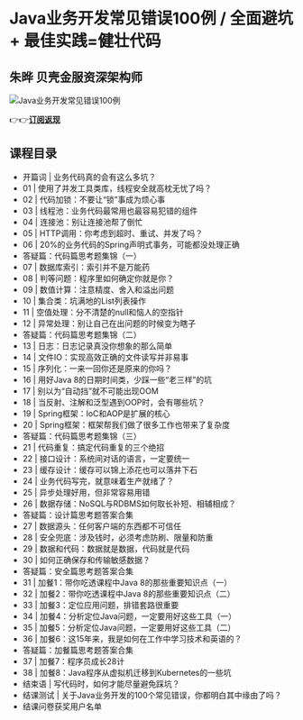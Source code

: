 Java业务开发常见错误100例 / 全面避坑 + 最佳实践=健壮代码
===================================

朱晔 **贝壳金服资深架构师**
----------------

![Java业务开发常见错误100例](https://www.geekgay.com/storage/geek/geek_2508791c479208fcb74b159e0112ab20.jpg)  
  
👉👉[**订阅返现**](https://time.geekbang.org/column/intro/100047701?code=L-g4a0wJBDgMX1N0WXt7p8-3WJVhGt4L4U9CujICVv4%3D "Java业务开发常见错误100例")  
  
课程目录
----

  
  
- 开篇词 | 业务代码真的会有这么多坑？
- 01 | 使用了并发工具类库，线程安全就高枕无忧了吗？
- 02 | 代码加锁：不要让“锁”事成为烦心事
- 03 | 线程池：业务代码最常用也最容易犯错的组件
- 04 | 连接池：别让连接池帮了倒忙
- 05 | HTTP调用：你考虑到超时、重试、并发了吗？
- 06 | 20%的业务代码的Spring声明式事务，可能都没处理正确
- 答疑篇：代码篇思考题集锦（一）
- 07 | 数据库索引：索引并不是万能药
- 08 | 判等问题：程序里如何确定你就是你？
- 09 | 数值计算：注意精度、舍入和溢出问题
- 10 | 集合类：坑满地的List列表操作
- 11 | 空值处理：分不清楚的null和恼人的空指针
- 12 | 异常处理：别让自己在出问题的时候变为瞎子
- 答疑篇：代码篇思考题集锦（二）
- 13 | 日志：日志记录真没你想象的那么简单
- 14 | 文件IO：实现高效正确的文件读写并非易事
- 15 | 序列化：一来一回你还是原来的你吗？
- 16 | 用好Java 8的日期时间类，少踩一些“老三样”的坑
- 17 | 别以为“自动挡”就不可能出现OOM
- 18 | 当反射、注解和泛型遇到OOP时，会有哪些坑？
- 19 | Spring框架：IoC和AOP是扩展的核心
- 20 | Spring框架：框架帮我们做了很多工作也带来了复杂度
- 答疑篇：代码篇思考题集锦（三）
- 21 | 代码重复：搞定代码重复的三个绝招
- 22 | 接口设计：系统间对话的语言，一定要统一
- 23 | 缓存设计：缓存可以锦上添花也可以落井下石
- 24 | 业务代码写完，就意味着生产就绪了？
- 25 | 异步处理好用，但非常容易用错
- 26 | 数据存储：NoSQL与RDBMS如何取长补短、相辅相成？
- 答疑篇：设计篇思考题答案合集
- 27 | 数据源头：任何客户端的东西都不可信任
- 28 | 安全兜底：涉及钱时，必须考虑防刷、限量和防重
- 29 | 数据和代码：数据就是数据，代码就是代码
- 30 | 如何正确保存和传输敏感数据？
- 答疑篇：安全篇思考题答案合集
- 31 | 加餐1：带你吃透课程中Java 8的那些重要知识点（一）
- 32 | 加餐2：带你吃透课程中Java 8的那些重要知识点（二）
- 33 | 加餐3：定位应用问题，排错套路很重要
- 34 | 加餐4：分析定位Java问题，一定要用好这些工具（一）
- 35 | 加餐5：分析定位Java问题，一定要用好这些工具（二）
- 36 | 加餐6：这15年来，我是如何在工作中学习技术和英语的？
- 答疑篇：加餐篇思考题答案合集
- 37 | 加餐7：程序员成长28计
- 38 | 加餐8：Java程序从虚拟机迁移到Kubernetes的一些坑
- 结束语 | 写代码时，如何才能尽量避免踩坑？
- 结课测试 | 关于Java业务开发的100个常见错误，你都明白其中缘由了吗？
- 结课问卷获奖用户名单